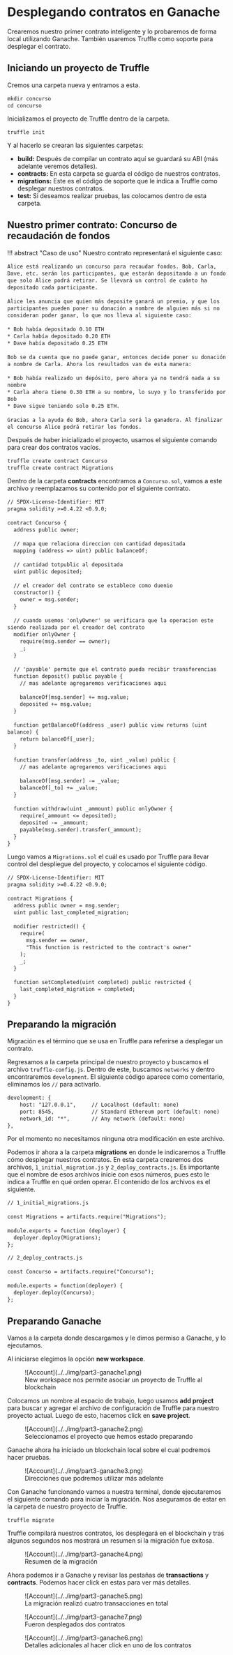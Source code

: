 # Desplegando contratos en Ganache

Crearemos nuestro primer contrato inteligente y lo probaremos de forma local utilizando Ganache. También usaremos Truffle como soporte para desplegar el contrato.

## Iniciando un proyecto de Truffle

Cremos una carpeta nueva y entramos a esta.
```
mkdir concurso
cd concurso
```

Inicializamos el proyecto de Truffle dentro de la carpeta.
```
truffle init
```

Y al hacerlo se crearan las siguientes carpetas:

* **build:** Después de compilar un contrato aquí se guardará su ABI (más adelante veremos detalles).
* **contracts:** En esta carpeta se guarda el código de nuestros contratos.
* **migrations:** Este es el código de soporte que le indica a Truffle como desplegar nuestros contratos.
* **test:** Si deseamos realizar pruebas, las colocamos dentro de esta carpeta.

## Nuestro primer contrato: Concurso de recaudación de fondos

!!! abstract "Caso de uso"
    Nuestro contrato representará el siguiente caso:

    Alice está realizando un concurso para recaudar fondos. Bob, Carla, Dave, etc. serán los participantes, que estarán depositando a un fondo que solo Alice podrá retirar. Se llevará un control de cuánto ha depositado cada participante.

    Alice les anuncia que quien más deposite ganará un premio, y que los participantes pueden poner su donación a nombre de alguien más si no consideran poder ganar, lo que nos lleva al siguiente caso:

    * Bob había depositado 0.10 ETH
    * Carla había depositado 0.20 ETH
    * Dave había depositado 0.25 ETH

    Bob se da cuenta que no puede ganar, entonces decide poner su donación a nombre de Carla. Ahora los resultados van de esta manera:

    * Bob había realizado un depósito, pero ahora ya no tendrá nada a su nombre
    * Carla ahora tiene 0.30 ETH a su nombre, lo suyo y lo transferido por Bob
    * Dave sigue teniendo solo 0.25 ETH.

    Gracias a la ayuda de Bob, ahora Carla será la ganadora. Al finalizar el concurso Alice podrá retirar los fondos.

Después de haber inicializado el proyecto, usamos el siguiente comando para crear dos contratos vacíos.
```
truffle create contract Concurso
truffle create contract Migrations
```

Dentro de la carpeta **contracts** encontramos a `Concurso.sol`, vamos a este archivo y reemplazamos su contenido por el siguiente contrato.
```
// SPDX-License-Identifier: MIT
pragma solidity >=0.4.22 <0.9.0;

contract Concurso {
  address public owner;

  // mapa que relaciona direccion con cantidad depositada
  mapping (address => uint) public balanceOf;
  
  // cantidad totpublic al depositada
  uint public deposited;

  // el creador del contrato se establece como duenio
  constructor() {
    owner = msg.sender;
  }

  // cuando usemos 'onlyOwner' se verificara que la operacion este siendo realizada por el creador del contrato
  modifier onlyOwner {
    require(msg.sender == owner);
    _;
  }

  // 'payable' permite que el contrato pueda recibir transferencias
  function deposit() public payable {
    // mas adelante agregaremos verificaciones aqui

    balanceOf[msg.sender] += msg.value;
    deposited += msg.value;
  }

  function getBalanceOf(address _user) public view returns (uint balance) {
    return balanceOf[_user];
  }

  function transfer(address _to, uint _value) public {
    // mas adelante agregaremos verificaciones aqui

    balanceOf[msg.sender] -= _value;
    balanceOf[_to] += _value;
  }

  function withdraw(uint _ammount) public onlyOwner {
    require(_ammount <= deposited);
    deposited -= _ammount;
    payable(msg.sender).transfer(_ammount);
  }
}
```

Luego vamos a `Migrations.sol` el cuál es usado por Truffle para llevar control del despliegue del proyecto, y colocamos el siguiente código.
```
// SPDX-License-Identifier: MIT
pragma solidity >=0.4.22 <0.9.0;

contract Migrations {
  address public owner = msg.sender;
  uint public last_completed_migration;

  modifier restricted() {
    require(
      msg.sender == owner,
      "This function is restricted to the contract's owner"
    );
    _;
  }

  function setCompleted(uint completed) public restricted {
    last_completed_migration = completed;
  }
}
```

## Preparando la migración

Migración es el término que se usa en Truffle para referirse a desplegar un contrato.

Regresamos a la carpeta principal de nuestro proyecto y buscamos el archivo `truffle-config.js`. Dentro de este, buscamos `networks` y dentro encontraremos `development`. El siguiente código aparece como comentario, eliminamos los `//` para activarlo.
```
development: {
    host: "127.0.0.1",     // Localhost (default: none)
    port: 8545,            // Standard Ethereum port (default: none)
    network_id: "*",       // Any network (default: none)
},
```

Por el momento no necesitamos ninguna otra modificación en este archivo.

Podemos ir ahora a la carpeta **migrations** en donde le indicaremos a Truffle cómo desplegar nuestros contratos. En esta carpeta crearemos dos archivos, `1_initial_migration.js` y `2_deploy_contracts.js`. Es importante que el nombre de esos archivos inicie con esos números, pues esto le indica a Truffle en qué orden operar. El contenido de los archivos es el siguiente.

```
// 1_initial_migrations.js

const Migrations = artifacts.require("Migrations");

module.exports = function (deployer) {
  deployer.deploy(Migrations);
};
``` 

```
// 2_deploy_contracts.js

const Concurso = artifacts.require("Concurso");

module.exports = function(deployer) {
  deployer.deploy(Concurso);
};
```

## Preparando Ganache

Vamos a la carpeta donde descargamos y le dimos permiso a Ganache, y lo ejecutamos.

Al iniciarse elegimos la opción **new workspace**.

<figure markdown>
  ![Account](../../img/part3-ganache1.png)
  <figcaption>New workspace nos permite asociar un proyecto de Truffle al blockchain</figcaption>
</figure>

Colocamos un nombre al espacio de trabajo, luego usamos **add project** para buscar y agregar el archivo de configuración de Truffle para nuestro proyecto actual. Luego de esto, hacemos click en **save project**.

<figure markdown>
  ![Account](../../img/part3-ganache2.png)
  <figcaption>Seleccionamos el proyecto que hemos estado preparando</figcaption>
</figure>

Ganache ahora ha iniciado un blockchain local sobre el cual podremos hacer pruebas.

<figure markdown>
  ![Account](../../img/part3-ganache3.png)
  <figcaption>Direcciones que podremos utilizar más adelante</figcaption>
</figure>

Con Ganache funcionando vamos a nuestra terminal, donde ejecutaremos el siguiente comando para iniciar la migración. Nos aseguramos de estar en la carpeta de nuestro proyecto de Truffle.
```
truffle migrate
```

Truffle compilará nuestros contratos, los desplegará en el blockchain y tras algunos segundos nos mostrará un resumen si la migración fue exitosa.

<figure markdown>
  ![Account](../../img/part3-ganache4.png)
  <figcaption>Resumen de la migración</figcaption>
</figure>

Ahora podemos ir a Ganache y revisar las pestañas de **transactions** y **contracts**. Podemos hacer click en estas para ver más detalles.

<figure markdown>
  ![Account](../../img/part3-ganache5.png)
  <figcaption>La migración realizó cuatro transacciones en total</figcaption>
</figure>

<figure markdown>
  ![Account](../../img/part3-ganache7.png)
  <figcaption>Fueron desplegados dos contratos</figcaption>
</figure>

<figure markdown>
  ![Account](../../img/part3-ganache6.png)
  <figcaption>Detalles adicionales al hacer click en uno de los contratos</figcaption>
</figure>